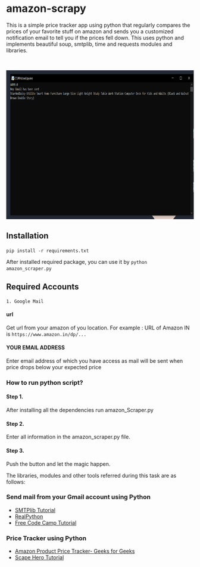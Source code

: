 # amazon-scrapy
This is a simple price tracker app using python that regularly compares the prices of your favorite stuff on amazon and sends you a customized notification email to tell you if the prices fell down.
This uses python and implements beautiful soup, smtplib, time and requests modules and libraries.    
    
   &nbsp;&nbsp;&nbsp;&nbsp;&nbsp;&nbsp;&nbsp;&nbsp;&nbsp;&nbsp;&nbsp;&nbsp;&nbsp;&nbsp;&nbsp;&nbsp;&nbsp;&nbsp;&nbsp;&nbsp;&nbsp;&nbsp;&nbsp;&nbsp;&nbsp;&nbsp;&nbsp;&nbsp;&nbsp;&nbsp;&nbsp;&nbsp;&nbsp;&nbsp;&nbsp;
<p align="center"><img src="https://github.com/jelonmusk/amazon-scrapy/blob/main/scraper.png" width="700" height="400"></p>    


## Installation
`pip install -r requirements.txt`




After installed required package, you can use it by
`python amazon_scraper.py`

## Required Accounts
```text
1. Google Mail
```


#### url
Get url from your amazon of you location. For example : URL of Amazon IN is `https://www.amazon.in/dp/...`
 



#### YOUR EMAIL ADDRESS
Enter email address of which you have access as mail will be sent when price drops below your expected price


### How to run python script? 
#### Step 1.
After installing all the dependencies run amazon_Scraper.py
#### Step 2.
Enter all information in the amazon_scraper.py file.
#### Step 3.
Push the button and let the magic happen.

    
    
The libraries, modules and other tools referred during this task are as follows:
<h3>Send mail from your Gmail account using Python</h3>
<ul>
  <li><a href= "https://www.geeksforgeeks.org/send-mail-gmail-account-using-python/">SMTPlib Tutorial</a></li>
  <li><a href= "https://realpython.com/python-send-email/">RealPython</a></li>
  <li><a href= "https://www.freecodecamp.org/news/send-emails-using-code-4fcea9df63f/">Free Code Camp Tutorial</a></li>
</ul>

<h3>Price Tracker using Python</h3>
<ul>
  <li><a href= "https://www.geeksforgeeks.org/amazon-product-price-tracker-using-python/">Amazon Product Price Tracker- Geeks for Geeks</a></li>
  <li><a href= "https://www.scrapehero.com/tutorial-how-to-scrape-amazon-seller-prices-using-python/">Scape Hero Tutorial</a></li>
  </ul>
  
  

